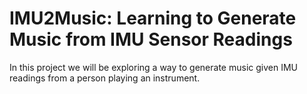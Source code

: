 # IMU2Music: Learning to Generate Music from IMU Sensor Readings

In this project we will be exploring a way to generate music given IMU readings from a person playing an instrument.

